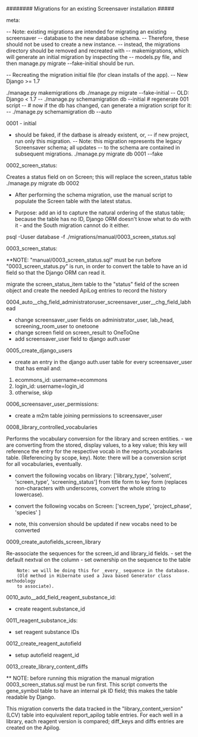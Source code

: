 ######## Migrations for an existing Screensaver installation  #####

meta:

-- Note: existing migrations are intended for migrating an existing screensaver 
-- database to the new database schema.
-- Therefore, these should not be used to create a new instance.
-- instead, the migrations directory should be removed and recreated with 
-- makemigrations, which will generate an initial migration by inspecting the 
-- models.py file, and then manage.py migrate --fake-initial should be run.


-- Recreating the migration initial file (for clean installs of the app).
-- New Django >= 1.7

./manage.py makemigrations db
./manage.py migrate --fake-initial
-- OLD: Django < 1.7 
-- ./manage.py schemamigration db --initial # regenerate 001 script
-- # now if the db has changed, can generate a migration script for it:
-- ./manage.py schemamigration db --auto


0001 - initial

- should be faked, if the datbase is already existent, or,
-- if new project, run only this migration. 
-- Note: this migration represents the legacy Screensaver schema; all updates
-- to the schema are contained in subsequent migrations.
./manage.py migrate db 0001 --fake  


0002_screen_status:

Creates a status field on on Screen; this will replace the screen_status table
./manage.py migrate db 0002

* After performing the schema migration, use the manual script to populate the 
Screen table with the latest status.

* Purpose: add an id to capture the natural ordering of the status table; 
  because the table has no ID, Django ORM doesn't know what to do with it -
  and the South migration cannot do it either.


psql -Uuser database -f ./migrations/manual/0003_screen_status.sql

0003_screen_status:

**NOTE: "manual/0003_screen_status.sql" must be run before 
"0003_screen_status.py" is run, in order to convert the table to have an id 
field so that the Django ORM can read it.


migrate the screen_status_item table to the "status" field of the screen object 
and create the needed ApiLog entries to record the history

0004_auto__chg_field_administratoruser_screensaver_user__chg_field_labhead

* change screensaver_user fields on administrator_user, lab_head, 
screening_room_user to onetoone
* change screen field on screen_result to OneToOne
* add screensaver_user field to django auth.user

0005_create_django_users

* create an entry in the django auth.user table for every screensaver_user that
has email and:
1) ecommons_id: username=ecommons
2) login_id: username=login_id
3) otherwise, skip

0006_screensaver_user_permissions:

* create a m2m table joining permissions to screensaver_user

0008_library_controlled_vocabularies

Performs the vocabulary conversion for the library and screen entities.
        - we are converting from the stored, display values, to a key value;
        this key will reference the entry for the respective vocab in the 
        reports_vocabularies table.  (Referencing by scope, key).
        Note: there will be a conversion script for all vocabularies, eventually.
        
* convert the following vocabs on library: 
['library_type', 'solvent', 'screen_type', 'screening_status']
from title form to key form (replaces non-characters with underscores, 
convert the whole string to lowercase).

* convert the following vocabs on Screen: 
['screen_type', 'project_phase', 'species' ]

* note, this conversion should be updated if new vocabs need to be converted

0009_create_autofields_screen_library

Re-associate the sequences for the screen_id and library_id fields.
        - set the default nextval on the column
        - set ownership on the sequence to the table
        
        Note: we will be doing this for _every_ sequence in the database.
        (Old method in Hibernate used a Java based Generator class methodology
        to associate).

        
0010_auto__add_field_reagent_substance_id:

* create reagent.substance_id 

0011_reagent_substance_ids:

* set reagent substance IDs

0012_create_reagent_autofield

* setup autofield reagent_id

0013_create_library_content_diffs

** NOTE: before running this migration the manual migration 
0003_screen_status.sql must be run first.  This script converts the gene_symbol
table to have an internal pk ID field; this makes the table readable by Django.

This migration converts the data tracked in the "library_content_version" (LCV)
table into equivalent report_apilog table entries.  For each well in a library,
each reagent version is compared; diff_keys and diffs entries are created on 
the Apilog.
